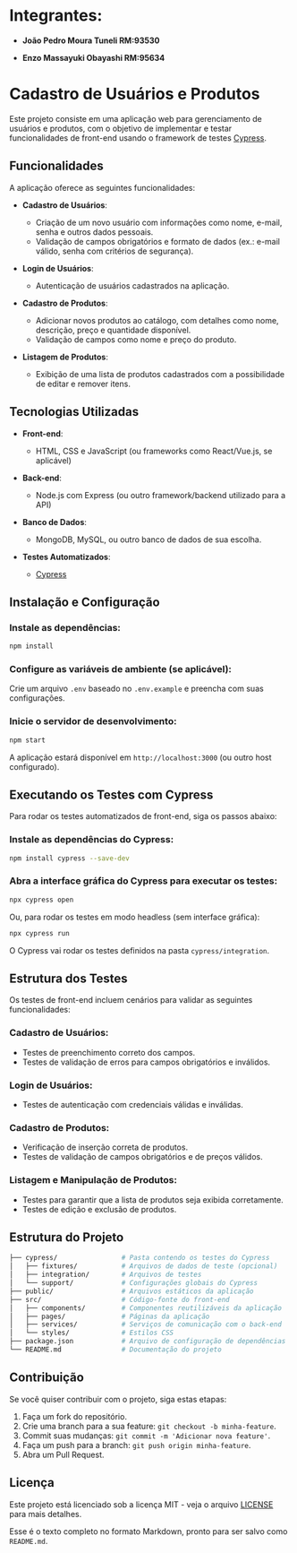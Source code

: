 # Integrantes:

- **João Pedro Moura Tuneli RM:93530**

- **Enzo Massayuki Obayashi RM:95634**

# Cadastro de Usuários e Produtos

Este projeto consiste em uma aplicação web para gerenciamento de usuários e produtos, com o objetivo de implementar e testar funcionalidades de front-end usando o framework de testes [Cypress](https://www.cypress.io/).

## Funcionalidades

A aplicação oferece as seguintes funcionalidades:

- **Cadastro de Usuários**:
  - Criação de um novo usuário com informações como nome, e-mail, senha e outros dados pessoais.
  - Validação de campos obrigatórios e formato de dados (ex.: e-mail válido, senha com critérios de segurança).
  
- **Login de Usuários**:
  - Autenticação de usuários cadastrados na aplicação.
  
- **Cadastro de Produtos**:
  - Adicionar novos produtos ao catálogo, com detalhes como nome, descrição, preço e quantidade disponível.
  - Validação de campos como nome e preço do produto.

- **Listagem de Produtos**:
  - Exibição de uma lista de produtos cadastrados com a possibilidade de editar e remover itens.

## Tecnologias Utilizadas

- **Front-end**: 
  - HTML, CSS e JavaScript (ou frameworks como React/Vue.js, se aplicável)
  
- **Back-end**:
  - Node.js com Express (ou outro framework/backend utilizado para a API)

- **Banco de Dados**:
  - MongoDB, MySQL, ou outro banco de dados de sua escolha.

- **Testes Automatizados**:
  - [Cypress](https://www.cypress.io/)

## Instalação e Configuração

### Instale as dependências:

```bash
npm install
```

### Configure as variáveis de ambiente (se aplicável):

Crie um arquivo `.env` baseado no `.env.example` e preencha com suas configurações.

### Inicie o servidor de desenvolvimento:

```bash
npm start
```

A aplicação estará disponível em `http://localhost:3000` (ou outro host configurado).

## Executando os Testes com Cypress

Para rodar os testes automatizados de front-end, siga os passos abaixo:

### Instale as dependências do Cypress:

```bash
npm install cypress --save-dev
```

### Abra a interface gráfica do Cypress para executar os testes:

```bash
npx cypress open
```

Ou, para rodar os testes em modo headless (sem interface gráfica):

```bash
npx cypress run
```

O Cypress vai rodar os testes definidos na pasta `cypress/integration`.

## Estrutura dos Testes

Os testes de front-end incluem cenários para validar as seguintes funcionalidades:

### Cadastro de Usuários:
- Testes de preenchimento correto dos campos.
- Testes de validação de erros para campos obrigatórios e inválidos.

### Login de Usuários:
- Testes de autenticação com credenciais válidas e inválidas.

### Cadastro de Produtos:
- Verificação de inserção correta de produtos.
- Testes de validação de campos obrigatórios e de preços válidos.

### Listagem e Manipulação de Produtos:
- Testes para garantir que a lista de produtos seja exibida corretamente.
- Testes de edição e exclusão de produtos.

## Estrutura do Projeto

```bash
├── cypress/                # Pasta contendo os testes do Cypress
│   ├── fixtures/           # Arquivos de dados de teste (opcional)
│   ├── integration/        # Arquivos de testes
│   └── support/            # Configurações globais do Cypress
├── public/                 # Arquivos estáticos da aplicação
├── src/                    # Código-fonte do front-end
│   ├── components/         # Componentes reutilizáveis da aplicação
│   ├── pages/              # Páginas da aplicação
│   ├── services/           # Serviços de comunicação com o back-end
│   └── styles/             # Estilos CSS
├── package.json            # Arquivo de configuração de dependências
└── README.md               # Documentação do projeto
```

## Contribuição

Se você quiser contribuir com o projeto, siga estas etapas:

1. Faça um fork do repositório.
2. Crie uma branch para a sua feature: `git checkout -b minha-feature`.
3. Commit suas mudanças: `git commit -m 'Adicionar nova feature'`.
4. Faça um push para a branch: `git push origin minha-feature`.
5. Abra um Pull Request.

## Licença

Este projeto está licenciado sob a licença MIT - veja o arquivo [LICENSE](LICENSE) para mais detalhes.

Esse é o texto completo no formato Markdown, pronto para ser salvo como `README.md`.
